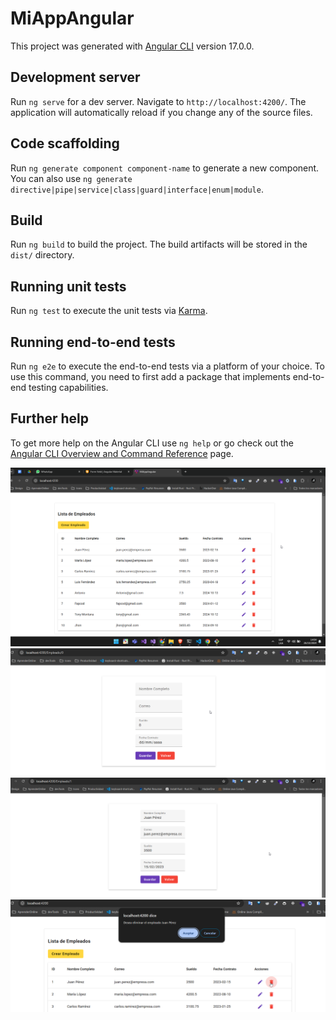 # MiAppAngular

This project was generated with [Angular CLI](https://github.com/angular/angular-cli) version 17.0.0.

## Development server

Run `ng serve` for a dev server. Navigate to `http://localhost:4200/`. The application will automatically reload if you change any of the source files.

## Code scaffolding

Run `ng generate component component-name` to generate a new component. You can also use `ng generate directive|pipe|service|class|guard|interface|enum|module`.

## Build

Run `ng build` to build the project. The build artifacts will be stored in the `dist/` directory.

## Running unit tests

Run `ng test` to execute the unit tests via [Karma](https://karma-runner.github.io).

## Running end-to-end tests

Run `ng e2e` to execute the end-to-end tests via a platform of your choice. To use this command, you need to first add a package that implements end-to-end testing capabilities.

## Further help

To get more help on the Angular CLI use `ng help` or go check out the [Angular CLI Overview and Command Reference](https://angular.io/cli) page.

![Home](https://github.com/FapCod/CrudConAngular/blob/main/Inicio.png)
![Guardar](https://github.com/FapCod/CrudConAngular/blob/main/Guardar.png)
![Editar](https://github.com/FapCod/CrudConAngular/blob/main/Editar.png)
![Eliminar](https://github.com/FapCod/CrudConAngular/blob/main/Eliminar.png)
